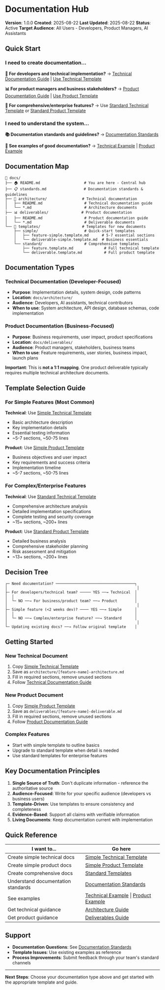 # Documentation Hub

**Version**: 1.0.0
**Created**: 2025-08-22
**Last Updated**: 2025-08-22
**Status**: Active
**Target Audience**: All Users - Developers, Product Managers, AI Assistants

## Quick Start

### I need to create documentation...

**🔧 For developers and technical implementation?**
→ [Technical Documentation Guide](architecture/README.md) | [Use Technical Template](templates/simple/feature-simple.template.md)

**📊 For product managers and business stakeholders?**
→ [Product Documentation Guide](deliverables/README.md) | [Use Product Template](templates/simple/deliverable-simple.template.md)

**📝 For comprehensive/enterprise features?**
→ Use [Standard Technical Template](templates/standard/feature.template.md) or [Standard Product Template](templates/standard/deliverable.template.md)

### I need to understand the system...

**📚 Documentation standards and guidelines?**
→ [Documentation Standards](documentation-standards.md)

**🎯 See examples of good documentation?**
→ [Technical Example](architecture/user-authentication-architecture.md) | [Product Example](deliverables/user-authentication-deliverable.md)

## Documentation Map

```
📁 docs/
├── 🏠 README.md                    # You are here - Central hub
├── 📋 standards.md                 # Documentation standards & guidelines
├── 🔧 architecture/                # Technical documentation
│   ├── README.md                   # Technical documentation guide
│   └── *.md                        # Architecture documents
├── 📊 deliverables/               # Product documentation
│   ├── README.md                   # Product documentation guide
│   └── *.md                        # Deliverable documents
└── 📝 templates/                   # Templates for new documents
    ├── simple/                     # Quick-start templates
    │   ├── feature-simple.template.md      # 5-7 essential sections
    │   └── deliverable-simple.template.md  # Business essentials
    └── standard/                   # Comprehensive templates
        ├── feature.template.md              # Full technical template
        └── deliverable.template.md          # Full product template
```

## Documentation Types

### Technical Documentation (Developer-Focused)
- **Purpose**: Implementation details, system design, code patterns
- **Location**: `docs/architecture/`
- **Audience**: Developers, AI assistants, technical contributors
- **When to use**: System architecture, API design, database schemas, code implementation

### Product Documentation (Business-Focused)
- **Purpose**: Business requirements, user impact, product specifications
- **Location**: `docs/deliverables/`
- **Audience**: Product managers, stakeholders, business teams
- **When to use**: Feature requirements, user stories, business impact, launch plans

**Important**: This is **not a 1:1 mapping**. One product deliverable typically requires multiple technical architecture documents.

## Template Selection Guide

### For Simple Features (Most Common)

**Technical**: Use [Simple Technical Template](templates/simple/feature-simple.template.md)
- Basic architecture description
- Key implementation details
- Essential testing information
- ~5-7 sections, ~50-75 lines

**Product**: Use [Simple Product Template](templates/simple/deliverable-simple.template.md)
- Business objectives and user impact
- Key requirements and success criteria
- Implementation timeline
- ~5-7 sections, ~50-75 lines

### For Complex/Enterprise Features

**Technical**: Use [Standard Technical Template](templates/standard/feature.template.md)
- Comprehensive architecture analysis
- Detailed implementation specifications
- Complete testing and security coverage
- ~15+ sections, ~200+ lines

**Product**: Use [Standard Product Template](templates/standard/deliverable.template.md)
- Detailed business analysis
- Comprehensive stakeholder planning
- Risk assessment and mitigation
- ~13+ sections, ~200+ lines

## Decision Tree

```
┌─ Need documentation? ────────────────────────────────────┐
│                                                           │
├─ For developers/technical team? ───── YES ──→ Technical  │
│  │                                                       │
│  └─ NO ──→ For business/product team? ──→ Product        │
│                                                           │
├─ Simple feature (<2 weeks dev)? ──── YES ──→ Simple      │
│  │                                                       │
│  └─ NO ──→ Complex/enterprise feature? ──→ Standard      │
│                                                           │
└─ Updating existing docs? ──→ Follow original template    │
```

## Getting Started

### New Technical Document
1. Copy [Simple Technical Template](templates/simple/feature-simple.template.md) 
2. Save as `architecture/[feature-name]-architecture.md`
3. Fill in required sections, remove unused sections
4. Follow [Technical Documentation Guide](architecture/README.md)

### New Product Document
1. Copy [Simple Product Template](templates/simple/deliverable-simple.template.md)
2. Save as `deliverables/[feature-name]-deliverable.md`
3. Fill in required sections, remove unused sections
4. Follow [Product Documentation Guide](deliverables/README.md)

### Complex Features
- Start with simple template to outline basics
- Upgrade to standard template when detail is needed
- Use standard templates for enterprise features

## Key Documentation Principles

1. **Single Source of Truth**: Don't duplicate information - reference the authoritative source
2. **Audience-Focused**: Write for your specific audience (developers vs business users)
3. **Template-Driven**: Use templates to ensure consistency and completeness
4. **Evidence-Based**: Support all claims with verifiable information
5. **Living Documents**: Keep documentation current with implementation

## Quick Reference

| I want to... | Go here |
|---------------|---------|
| Create simple technical docs | [Simple Technical Template](templates/simple/feature-simple.template.md) |
| Create simple product docs | [Simple Product Template](templates/simple/deliverable-simple.template.md) |
| Create comprehensive docs | [Standard Templates](templates/standard/) |
| Understand documentation standards | [Documentation Standards](standards.md) |
| See examples | [Technical Example](architecture/user-authentication-architecture.md) \| [Product Example](deliverables/user-authentication-deliverable.md) |
| Get technical guidance | [Architecture Guide](architecture/README.md) |
| Get product guidance | [Deliverables Guide](deliverables/README.md) |

## Support

- **Documentation Questions**: See [Documentation Standards](standards.md)
- **Template Issues**: Use existing examples as reference
- **Process Improvements**: Submit feedback through your team's standard channels

---

**Next Steps**: Choose your documentation type above and get started with the appropriate template and guide.